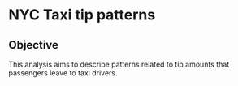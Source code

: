 # NYC Taxi tip patterns
## Objective
This analysis aims to describe patterns related to tip amounts that passengers leave to taxi drivers. 

